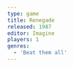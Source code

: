 ```yaml
---
type: game
title: Renegade
released: 1987
editor: Imagine
players: 1
genres:
  - 'Beat them all'
---
```

